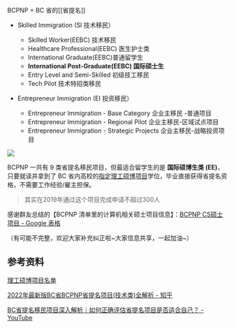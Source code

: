 BCPNP = BC 省的[[省提名]]

- Skilled Immigration (Sl 技术移民）
	- Skilled Worker(EEBC) 技术移民
	- Healthcare Professional(EEBC) 医生护士类
	- International Graduate(EEBC)普通留学生
	- **International Post-Graduate(EEBC) 国际硕士生**
	- Entry Level and Semi-Skilled 初级技工移民
	- Tech Pilot 技术特招类移民

- Entrepreneur Immigration (EI 投资移民）
	- Entrepreneur lmmigration - Base Category 企业主移民 -普通项目
	- Entrepreneur Immigration - Regional Pilot 企业主移民-区域试点项目
	- Entrepreneur Immigration - Strategic Projects 企业主移民-战略投资项目

![](https://picture-guan.oss-cn-hangzhou.aliyuncs.com/20220831151026.png)

BCPNP 一共有 9 类省提名移民项目，但最适合留学生的是 **国际硕博生类 (EE)**，只要就读并拿到了 BC  省内高校的[指定理工硕博项目](https://www.welcomebc.ca/Immigrate-to-B-C/documents/BC-PNP-IPG-EEBC-IPG-Eligible-Programs-of-Study.aspx)学位，毕业直接获得省提名资格，不需要工作经验/雇主担保。

> 其实在2019年通过这个项目完成申请不超过300人 [](https://youtu.be/r-8iWYshVhQ?t=1432)


感谢群友总结的【BCPNP 清单里的计算机相关硕士项目信息】：[BCPNP CS硕士项目 - Google 表格](https://docs.google.com/spreadsheets/d/1RUqIVQtiMmiJp6Wqg_yQRwZyT0Ulm1j3AUb8JLNR06w/edit#gid=687682209)

（有可能不完整，欢迎大家补充纠正啦~大家信息共享，一起加油~）

## 参考资料

[理工硕博项目名单](https://www.welcomebc.ca/Immigrate-to-B-C/documents/BC-PNP-IPG-EEBC-IPG-Eligible-Programs-of-Study.aspx)

[2022年最新版BC省BCPNP省提名项目(技术类)全解析 - 知乎](https://zhuanlan.zhihu.com/p/143146744)

[BC省提名移民项目深入解析｜如何正确评估省提名项目是否适合自己？ - YouTube](https://www.youtube.com/watch?v=r-8iWYshVhQ)